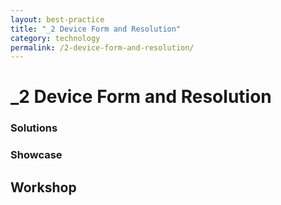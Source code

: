 ```yaml
---
layout: best-practice
title: "_2 Device Form and Resolution"
category: technology
permalink: /2-device-form-and-resolution/
---
```


# _2 Device Form and Resolution

### Solutions

### Showcase

## Workshop

